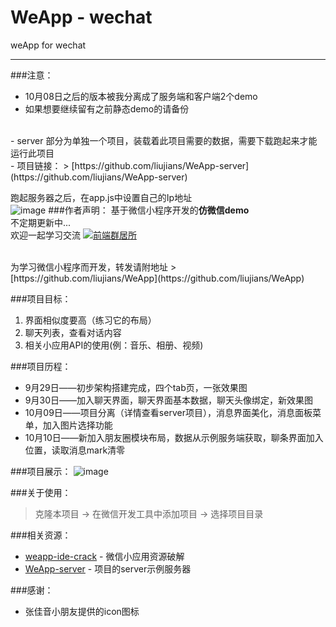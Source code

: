 # WeApp - wechat
weApp for wechat
<hr/>

###注意：
- 10月08日之后的版本被我分离成了服务端和客户端2个demo
- 如果想要继续留有之前静态demo的请备份
<br/>
- server 部分为单独一个项目，装载着此项目需要的数据，需要下载跑起来才能运行此项目
<br/>
- 项目链接：
> [https://github.com/liujians/WeApp-server](https://github.com/liujians/WeApp-server)

跑起服务器之后，在app.js中设置自己的Ip地址
<br/>
![image](https://github.com/liujians/WeApp/blob/master/ipconfig.png)
###作者声明：
基于微信小程序开发的**仿微信demo**
<br/>
不定期更新中...
<br/>
欢迎一起学习交流
<a target="_blank" href="http://shang.qq.com/wpa/qunwpa?idkey=9bcf9f7be59b471456c1feec466dab4d54da7ab35c834b8e821ec17177fb33b3"><img border="0" src="http://pub.idqqimg.com/wpa/images/group.png" alt="前端群居所" title="前端群居所"></a>

<br/>
为学习微信小程序而开发，转发请附地址
> [https://github.com/liujians/WeApp](https://github.com/liujians/WeApp)

###项目目标：
1. 界面相似度要高（练习它的布局）
2. 聊天列表，查看对话内容
3. 相关小应用API的使用(例：音乐、相册、视频)

###项目历程：
- 9月29日——初步架构搭建完成，四个tab页，一张效果图
- 9月30日——加入聊天界面，聊天界面基本数据，聊天头像绑定，新效果图
- 10月09日——项目分离（详情查看server项目），消息界面美化，消息面板菜单，加入图片选择功能
- 10月10日——新加入朋友圈模块布局，数据从示例服务端获取，聊条界面加入位置，读取消息mark清零

###项目展示：
![image](https://github.com/liujians/WeApp/blob/master/GIF.gif)

###关于使用：
> 克隆本项目 -> 在微信开发工具中添加项目 -> 选择项目目录

###相关资源：
- [weapp-ide-crack](https://github.com/gavinkwoe/weapp-ide-crack/blob/master/README.md) - 微信小应用资源破解
- [WeApp-server](https://github.com/liujians/WeApp-server) - 项目的server示例服务器



###感谢：
- 张佳音小朋友提供的icon图标

